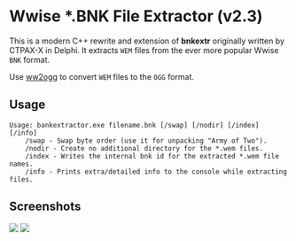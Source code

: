 # Wwise *.BNK File Extractor (v2.3)

This is a modern C++ rewrite and extension of **bnkextr** originally written by CTPAX-X in Delphi.
It extracts `WEM` files from the ever more popular Wwise `BNK` format.

Use [ww2ogg](https://github.com/hcs64/ww2ogg) to convert `WEM` files to the `OGG` format.

## Usage

```
Usage: bankextractor.exe filename.bnk [/swap] [/nodir] [/index] [/info]
	/swap - Swap byte order (use it for unpacking "Army of Two").
	/nodir - Create no additional directory for the *.wem files.
	/index - Writes the internal bnk id for the extracted *.wem file names.
	/info - Prints extra/detailed info to the console while extracting files.
```

## Screenshots

![](https://i.imgur.com/YO3Rh3j.png)
![](https://i.imgur.com/1t8CvQ6.png/)